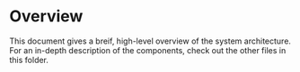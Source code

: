 # Overview

This document gives a breif, high-level overview of the system architecture. For an in-depth description of the components, check out the other files in this folder.


